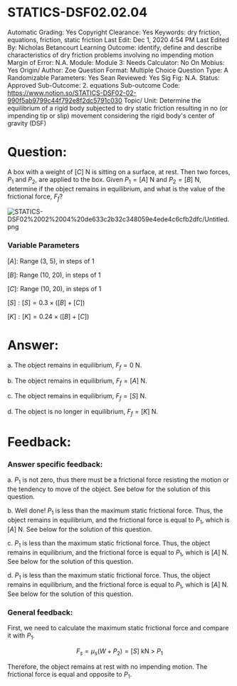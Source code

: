 # STATICS-DSF02.02.04

Automatic Grading: Yes
Copyright Clearance: Yes
Keywords: dry friction, equations, friction, static friction
Last Edit: Dec 1, 2020 4:54 PM
Last Edited By: Nicholas Betancourt
Learning Outcome: identify, define and describe characteristics of dry friction problems involving no impending motion
Margin of Error: N.A.
Module: Module 3:
Needs Calculator: No
On Mobius: Yes
Origin/ Author: Zoe
Question Format: Multiple Choice
Question Type: A
Randomizable Parameters: Yes
Sean Reviewed: Yes
Sig Fig: N.A.
Status: Approved
Sub-Outcome: 2. equations
Sub-outcome Code: https://www.notion.so/STATICS-DSF02-02-990f5ab9799c44f792e8f2dc5791c030
Topic/ Unit: Determine the equilibrium of a rigid body subjected to dry static friction resulting in no (or impending tip or slip) movement considering the rigid body's center of gravity (DSF)

# Question:

A box with a weight of $[C]~\text{N}$ is sitting on a surface, at rest. Then two forces, $P_1$ and $P_2$, are applied to the box.  Given $P_1=[A]~\text{N}$ and $P_2=[B]~\text{N}$, determine if the object remains in equilibrium, and what is the value of the frictional force, $F_f$?

![STATICS-DSF02%2002%2004%20de633c2b32c348059e4ede4c6cfb2dfc/Untitled.png](STATICS-DSF02%2002%2004%20de633c2b32c348059e4ede4c6cfb2dfc/Untitled.png)

### **Variable Parameters**

$[A]:$ Range (3, 5), in steps of 1

$[B]:$ Range (10, 20), in steps of 1

$[C]:$ Range (10, 20), in steps of 1

$[S]:[S]=0.3\times([B]+[C])$

$[K]:[K]=0.24\times([B]+[C])$

 

# Answer:

a. The object remains in equilibrium, $F_f=0~\text{N}$.

b. The object remains in equilibrium,  $F_f=[A]~\text{N}$.

c. The object remains in equilibrium, $F_f=[S]~\text{N}$.

d. The object is no longer in equilibrium, $F_f=[K]~\text{N}$.

# Feedback:

### Answer specific feedback:

a. $P_1$ is not zero, thus there must be a frictional force resisting the motion or the tendency to move of the object. See below for the solution of this question. 

b. Well done! $P_1$ is less than the maximum static frictional force. Thus, the object remains in equilibrium, and the frictional force is equal to $P_1$, which is $[A]~\text{N}$. See below for the solution of this question. 

c.  $P_1$ is less than the maximum static frictional force. Thus, the object remains in equilibrium, and the frictional force is equal to $P_1$, which is $[A]~\text{N}$. See below for the solution of this question. 

d. $P_1$ is less than the maximum static frictional force. Thus, the object remains in equilibrium, and the frictional force is equal to $P_1$, which is $[A]~\text{N}$. See below for the solution of this question. 

### General feedback:

First, we need to calculate the maximum static frictional force and compare it with $P_1$. 

$$F_s=\mu_s(W+P_2)=[S]~\text{kN}~>~P_1$$

Therefore, the object remains at rest with no impending motion. The frictional force is equal and opposite to $P_1$.